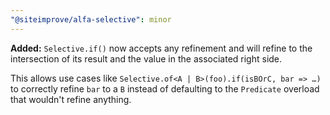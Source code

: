 ```yaml
---
"@siteimprove/alfa-selective": minor
---
```


**Added:** `Selective.if()` now accepts any refinement and will refine to the intersection of its result and the value in the associated right side.

This allows use cases like `Selective.of<A | B>(foo).if(isBOrC, bar => …)` to correctly refine `bar` to a `B` instead of defaulting to the `Predicate` overload that wouldn't refine anything.
